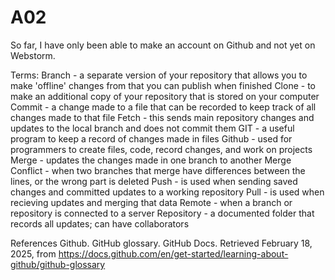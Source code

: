 # A02
So far, I have only been able to make an account on Github and not yet on Webstorm. 

Terms:
Branch - a separate version of your repository that allows you to make 'offline' changes from that you can publish when finished
Clone - to make an additional copy of your repository that is stored on your computer
Commit - a change made to a file that can be recorded to keep track of all changes made to that file
Fetch - this sends main repository changes and updates to the local branch and does not commit them
GIT - a useful program to keep a record of changes made in files
Github - used for programmers to create files, code, record changes, and work on projects
Merge - updates the changes made in one branch to another
Merge Conflict - when two branches that merge have differences between the lines, or the wrong part is deleted
Push - is used when sending saved changes and committed updates to a working repository
Pull - is used when recieving updates and merging that data
Remote - when a branch or repository is connected to a server
Repository - a documented folder that records all updates; can have collaborators 

References
Github. GitHub glossary. GitHub Docs. Retrieved February 18, 2025, from 
    https://docs.github.com/en/get-started/learning-about-github/github-glossary
